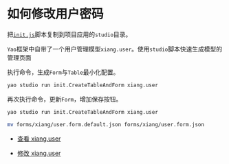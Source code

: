 # 如何修改用户密码

把[`init.js`](https://github.com/wwsheng009/yao-init-0.10.3/blob/main/studio/init.js)脚本复制到项目应用的`studio`目录。

`Yao`框架中自带了一个用户管理模型`xiang.user`。使用`studio`脚本快速生成模型的管理页面

执行命令，生成`Form`与`Table`最小化配置。

```sh
yao studio run init.CreateTableAndForm xiang.user
```

再次执行命令，更新`Form`，增加保存按钮。

```sh
yao studio run init.CreateTableAndForm xiang.user

mv forms/xiang/user.form.default.json forms/xiang/user.form.json
```

- <a href="http://localhost:5099/admin/x/Table/xiang.user" target="_blank" rel="noreferrer">查看 xiang.user</a>

- <a href="http://localhost:5099/admin/x/Form/xiang.user/1/edit" target="_blank" rel="noreferrer">修改 xiang.user</a>
